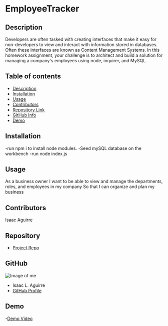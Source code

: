 # EmployeeTracker
## Description 
Developers are often tasked with creating interfaces that make it easy for non-developers to view and interact with information stored in databases. Often these interfaces are known as Content Management Systems. In this homework assignment, your challenge is to architect and build a solution for managing a company's employees using node, inquirer, and MySQL.
## Table of contents
- [Description](#Description)
- [Installation](#Installation)
- [Usage](#Usage)
- [Contributors](#Contributors)
- [Repository Link](#Repository)
- [GitHub Info](#GitHub)
- [Demo](#Demo)
## Installation
-run npm i to install node modules.
-Seed mySQL database on the workbench
-run node index.js
## Usage
As a business owner
I want to be able to view and manage the departments, roles, and employees in my company
So that I can organize and plan my business

## Contributors
Isaac Aguirre
## Repository
- [Project Repo](https://github.com/izaaaqk/EmployeeTracker)
## GitHub
![Image of me](https://avatars.githubusercontent.com/u/81935057?v=4)
- Isaac L. Aguirre
- [GitHub Profile](https://github.com/izaaaqk)
## Demo
-[Demo Video](https://youtu.be/e9hE56td3DA)
